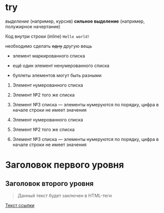 # try

 *выделение* (например, курсив)
 **сильное выделение** (например, полужирное начертание)
 
 Код внутри строки (inline) `Hello world!`
 
 необходимо сделать ~~одну~~ другую вещь
 
  * элемент маркированного списка
 - ещё один элемент ненумерованного списка
 + буллеты элементов могут быть разными
 
  1. Элемент нумерованного списка
 2. Элемент №2 того же списка
 9. Элемент №3 списка — элементы нумеруются по порядку, цифра в начале строки не имеет значения
 
  1. Элемент нумерованного списка
 2. Элемент №2 того же списка
 9. Элемент №3 списка — элементы нумеруются по порядку, цифра в начале строки не имеет значения
 
 Заголовок первого уровня
========================

Заголовок второго уровня
------------------------

> Данный текст будет заключен в HTML-теги <blockquote></blockquote>

[Текст ссылки](адрес://ссылки.здесь "Заголовок ссылки")

[тег]: адрес://ссылки.здесь "Заголовок ссылки"

